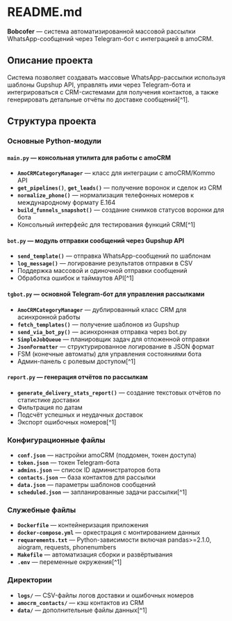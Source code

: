 # README.md

**Bobcofer** — система автоматизированной массовой рассылки WhatsApp-сообщений через Telegram-бот с интеграцией в amoCRM.

## Описание проекта

Система позволяет создавать массовые WhatsApp-рассылки используя шаблоны Gupshup API, управлять ими через Telegram-бота и интегрироваться с CRM-системами для получения контактов, а также генерировать детальные отчёты по доставке сообщений[^1].

## Структура проекта

### Основные Python-модули

#### `main.py` — консольная утилита для работы с amoCRM

- **`AmoCRMCategoryManager`** — класс для интеграции с amoCRM/Kommo API
- **`get_pipelines()`**, **`get_leads()`** — получение воронок и сделок из CRM
- **`normalize_phone()`** — нормализация телефонных номеров к международному формату E.164
- **`build_funnels_snapshot()`** — создание снимков статусов воронки для бота
- Консольный интерфейс для тестирования функций CRM[^1]


#### `bot.py` — модуль отправки сообщений через Gupshup API

- **`send_template()`** — отправка WhatsApp-сообщений по шаблонам
- **`log_message()`** — логирование результатов отправки в CSV
- Поддержка массовой и одиночной отправки сообщений
- Обработка ошибок и таймаутов API[^1]


#### `tgbot.py` — основной Telegram-бот для управления рассылками

- **`AmoCRMCategoryManager`** — дублированный класс CRM для асинхронной работы
- **`fetch_templates()`** — получение шаблонов из Gupshup
- **`send_via_bot_py()`** — асинхронная отправка через bot.py
- **`SimpleJobQueue`** — планировщик задач для отложенной отправки
- **`JsonFormatter`** — структурированное логирование в JSON формат
- FSM (конечные автоматы) для управления состояниями бота
- Админ-панель с ролевым доступом[^1]


#### `report.py` — генерация отчётов по рассылкам

- **`generate_delivery_stats_report()`** — создание текстовых отчётов по статистике доставки
- Фильтрация по датам
- Подсчёт успешных и неудачных доставок
- Экспорт ошибочных номеров[^1]


### Конфигурационные файлы

- **`conf.json`** — настройки amoCRM (поддомен, токен доступа)
- **`token.json`** — токен Telegram-бота
- **`admins.json`** — список ID администраторов бота
- **`contacts.json`** — база контактов для рассылки
- **`data.json`** — параметры шаблонов сообщений
- **`scheduled.json`** — запланированные задачи рассылки[^1]


### Служебные файлы

- **`Dockerfile`** — контейнеризация приложения
- **`docker-compose.yml`** — оркестрация с монтированием данных
- **`requarements.txt`** — Python-зависимости включая pandas>=2.1.0, aiogram, requests, phonenumbers
- **`Makefile`** — автоматизация сборки и развёртывания
- **`.env`** — переменные окружения[^1]


### Директории

- **`logs/`** — CSV-файлы логов доставки и ошибочных номеров
- **`amocrm_contacts/`** — кэш контактов из CRM
- **`data/`** — дополнительные файлы данных[^1]
